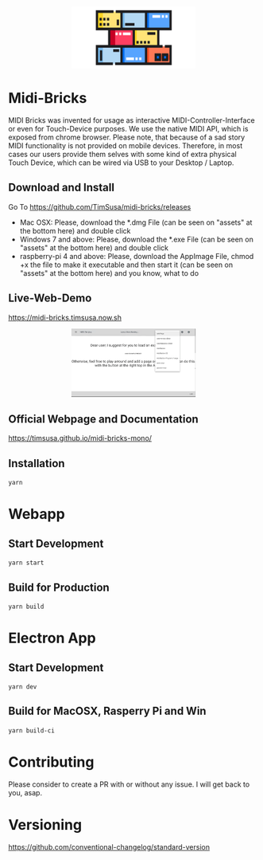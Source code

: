 
<p align="center">
  <img width="250" src="./docs/midi-bricks-logo.png">
</p>


# Midi-Bricks 

MIDI Bricks was invented for usage as interactive MIDI-Controller-Interface or even for Touch-Device purposes. We use the native MIDI API, which is exposed from chrome browser. Please note, that because of a sad story MIDI functionality is not provided on mobile devices. Therefore, in most cases our users provide them selves with some kind of extra physical Touch Device, which can be wired via USB to your Desktop / Laptop.


## Download and Install

Go To https://github.com/TimSusa/midi-bricks/releases

- Mac OSX: Please, download the *.dmg File (can be seen on "assets" at the bottom here) and double click
- Windows 7 and above: Please, download the *.exe File (can be seen on "assets" at the bottom here) and double click
- raspberry-pi 4 and above: Please, download the AppImage File, chmod +x the file to make it executable and then start it (can be seen on "assets" at the bottom here) and you know, what to do

## Live-Web-Demo
https://midi-bricks.timsusa.now.sh

<p align="center">
  <img width="250" src="./docs/MIDI-bricks-shortcut-d.gif">
</p>


## Official Webpage and Documentation
https://timsusa.github.io/midi-bricks-mono/


## Installation
```
yarn 
```


# Webapp
## Start Development
```
yarn start
```

## Build for Production
```
yarn build
```


# Electron App
## Start Development
```
yarn dev
```

## Build for MacOSX, Rasperry Pi and Win
```
yarn build-ci
```


# Contributing
Please consider to create a PR with or without any issue. 
I will get back to you, asap.

# Versioning
https://github.com/conventional-changelog/standard-version

